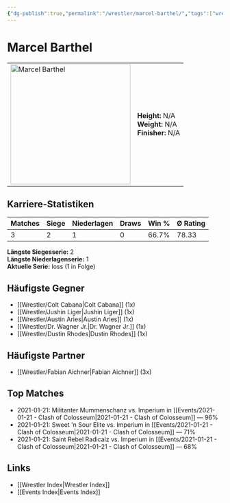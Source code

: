 ```yaml
---
{"dg-publish":true,"permalink":"/wrestler/marcel-barthel/","tags":["wrestler"],"noteIcon":"","created":"2025-08-11T09:33:19.991+02:00"}
---
```



# Marcel Barthel

<table>
<tr>
<td><img src="Marcel Barthel.png" width="280" alt="Marcel Barthel"></td>
<td>
<b>Height:</b> N/A<br>
<b>Weight:</b> N/A<br>
<b>Finisher:</b> N/A<br>
</td>
</tr>
</table>

## Karriere-Statistiken

| Matches | Siege | Niederlagen | Draws | Win % | Ø Rating |
|---------|-------|-------------|-------|-------|-----------|
| 3 | 2 | 1 | 0 | 66.7% | 78.33 |

**Längste Siegesserie:** 2<br>**Längste Niederlagenserie:** 1<br>**Aktuelle Serie:** loss (1 in Folge)


## Häufigste Gegner
- [[Wrestler/Colt Cabana\|Colt Cabana]] (1x)
- [[Wrestler/Jushin Liger\|Jushin Liger]] (1x)
- [[Wrestler/Austin Aries\|Austin Aries]] (1x)
- [[Wrestler/Dr. Wagner Jr.\|Dr. Wagner Jr.]] (1x)
- [[Wrestler/Dustin Rhodes\|Dustin Rhodes]] (1x)

## Häufigste Partner
- [[Wrestler/Fabian Aichner\|Fabian Aichner]] (3x)

## Top Matches
- 2021-01-21: Militanter Mummenschanz vs. Imperium in [[Events/2021-01-21 - Clash of Colosseum\|2021-01-21 - Clash of Colosseum]] — 96%
- 2021-01-21: Sweet 'n Sour Elite vs. Imperium in [[Events/2021-01-21 - Clash of Colosseum\|2021-01-21 - Clash of Colosseum]] — 71%
- 2021-01-21: Saint Rebel Radicalz vs. Imperium in [[Events/2021-01-21 - Clash of Colosseum\|2021-01-21 - Clash of Colosseum]] — 68%

## Links
- [[Wrestler Index\|Wrestler Index]]
- [[Events Index\|Events Index]]
